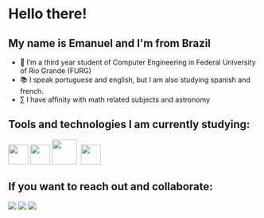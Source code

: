 # Hello there!
## My name is Emanuel and I'm from Brazil

- 🔭 I’m a third year student of Computer Engineering in Federal University of Rio Grande (FURG)
- 📚 I speak portuguese and english, but I am also studying spanish and french. 
- $\sum$ I have affinity with math related subjects and astronomy

## Tools and technologies I am currently studying:

<img src="https://cdn.jsdelivr.net/gh/devicons/devicon/icons/c/c-original.svg" width="40" height="40"/> <img src="https://cdn.jsdelivr.net/gh/devicons/devicon/icons/python/python-original.svg" width="40" height="40"/> <img width=50px src="https://brandslogos.com/wp-content/uploads/images/large/java-logo-1.png">&nbsp; <img src="https://cdn.jsdelivr.net/gh/devicons/devicon/icons/javascript/javascript-original.svg" width="40" height="40"/> 

## If you want to reach out and collaborate:

<a href = "mailto:emanuel_silva2004@hotmail.com"><img loading="lazy" src="https://img.shields.io/badge/Outlook-0078D4?style=for-the-badge&logo=microsoft-outlook&logoColor=white" target="_blank"></a> <a href="https://discord.com/users/emanuelcosta_s" target="_blank"><img loading="lazy" src="https://img.shields.io/badge/Discord-7289DA?style=for-the-badge&logo=discord&logoColor=white"></a> <a href="https://www.linkedin.com/in/emanuel-da-costa" target="_blank"><img loading="lazy" src="https://img.shields.io/badge/-LinkedIn-%230077B5?style=for-the-badge&logo=linkedin&logoColor=white" target="_blank"></a>
</div>
